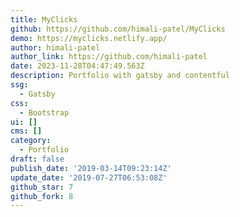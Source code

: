 ```yaml
---
title: MyClicks
github: https://github.com/himali-patel/MyClicks
demo: https://myclicks.netlify.app/
author: himali-patel
author_link: https://github.com/himali-patel
date: 2023-11-28T04:47:49.563Z
description: Portfolio with gatsby and contentful
ssg:
  - Gatsby
css:
  - Bootstrap
ui: []
cms: []
category:
  - Portfolio
draft: false
publish_date: '2019-03-14T09:23:14Z'
update_date: '2019-07-27T06:53:08Z'
github_star: 7
github_fork: 8
---
```

